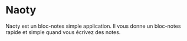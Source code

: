# Naoty

Naoty est un bloc-notes simple application. Il vous donne un bloc-notes rapide et simple quand vous écrivez des notes.

